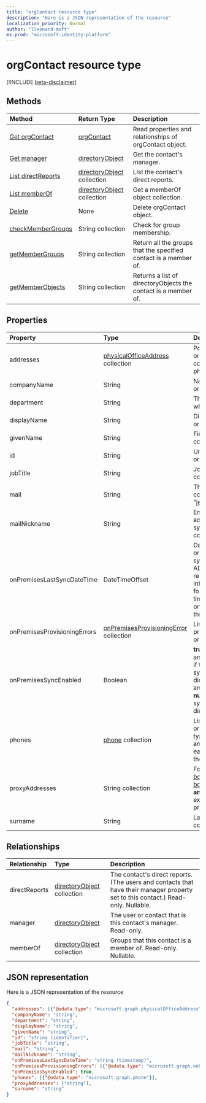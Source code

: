 ```yaml
---
title: "orgContact resource type"
description: "Here is a JSON representation of the resource"
localization_priority: Normal
author: "lleonard-msft"
ms.prod: "microsoft-identity-platform"
---
```


# orgContact resource type

[!INCLUDE [beta-disclaimer](../../includes/beta-disclaimer.md)]

## Methods

| Method		   | Return Type	|Description|
|:---------------|:--------|:----------|
|[Get orgContact](../api/orgcontact-get.md) | [orgContact](orgcontact.md) |Read properties and relationships of orgContact object.|
|[Get manager](../api/orgcontact-get-manager.md) |[directoryObject](directoryobject.md)| Get the contact's manager.|
|[List directReports](../api/orgcontact-list-directreports.md) |[directoryObject](directoryobject.md) collection| List the contact's direct reports.|
|[List memberOf](../api/orgcontact-list-memberof.md) |[directoryObject](directoryobject.md) collection| Get a memberOf object collection.|
|[Delete](../api/orgcontact-delete.md) | None |Delete orgContact object. |
|[checkMemberGroups](../api/orgcontact-checkmembergroups.md)|String collection| Check for group membership. |
|[getMemberGroups](../api/orgcontact-getmembergroups.md)|String collection| Return all the groups that the specified contact is a member of. |
|[getMemberObjects](../api/orgcontact-getmemberobjects.md)|String collection| Returns a list of directoryObjects the contact is a member of. |

## Properties

| Property	   | Type	|Description|
|:---------------|:--------|:----------|
| addresses                    | [physicalOfficeAddress](physicalofficeaddress.md) collection           | Postal addresses for this organizational contact. For now a contact can only have one physical address. |
| companyName                  | String                                                    | Name of the company that this organizational contact belong to.                                                                                                                                                                                                                                                                                                                 |
| department                   | String                                                     | The name for the department in which the contact works.                                                                                                                                                                                                                                                                                                                                |
| displayName                  | String                                                     | Display name for this organizational contact.                                                                                                                                                                                                                                                                                                                                   |
| givenName                    | String                                                     | First name for this organizational contact.                                                                                                                                                                                                                                                                                                                                     |
| id                           | String                                                     | Unique identifier for this organizational contact.                                                                                                                                                                                                                                                                                                                             |
| jobTitle                     | String                                                     | Job title for this organizational contact.                                                                                                                                                                                                                                                                                                                                      |
|mail|String| The SMTP address for the contact, for example, "jeff@contoso.onmicrosoft.com". |
| mailNickname                 | String                                                     | Email alias (portion of email address pre-pending the @ symbol) for this organizational contact.                                                                                                                                                                                                                                                                                |
| onPremisesLastSyncDateTime   | DateTimeOffset                                             | Date and time when this organizational contact was last synchronized from on-premises AD. The Timestamp type represents date and time information using ISO 8601 format and is always in UTC time. For example, midnight UTC on Jan 1, 2014 would look like this: '2014-01-01T00:00:00Z'.   |
| onPremisesProvisioningErrors |[onPremisesProvisioningError](onpremisesprovisioningerror.md) collection       | List of any synchronization provisioning errors for this organizational contact.                                                                                                                                                                                                                                                                                                |
|onPremisesSyncEnabled|Boolean|**true** if this object is synced from an on-premises directory; **false** if this object was originally synced from an on-premises directory but is no longer synced and now mastered in Exchange; **null** if this object has never been synced from an on-premises directory (default).|
| phones                       | [phone](phone.md) collection                            | List of phones for this organizational contact. Phone types can be mobile, business, and businessFax. Only one of each type can ever be present in the collection.                                                                                                                       |
| proxyAddresses               | String collection                                         | For example: "SMTP: bob@contoso.com", "smtp: bob@sales.contoso.com". The **any** operator is required for filter expressions on multi-valued properties. Supports \$filter.                                                                                                                                                                               |
| surname                      | String                                                     | Last name for this organizational contact.                          |

## Relationships

| Relationship | Type	|Description|
|:---------------|:--------|:----------|
|directReports|[directoryObject](directoryobject.md) collection| The contact's direct reports. (The users and contacts that have their manager property set to this contact.)  Read-only. Nullable.|
|manager|[directoryObject](directoryobject.md)| The user or contact that is this contact's manager. Read-only.|
|memberOf|[directoryObject](directoryobject.md) collection| Groups that this contact is a member of. Read-only. Nullable.|

## JSON representation

Here is a JSON representation of the resource

<!-- {
  "blockType": "resource",
  "optionalProperties": [
    "directReports",
    "manager",
    "memberOf"
  ],
  "keyProperty": "id",
  "baseType":"microsoft.graph.entity",  
  "@odata.type": "microsoft.graph.orgcontact"
}-->

```json
{
  "addresses": [{"@odata.type": "microsoft.graph.physicalOfficeAddress"}],
  "companyName": "string",
  "department": "string",
  "displayName": "string",
  "givenName": "string",
  "id": "string (identifier)",
  "jobTitle": "string",
  "mail": "string",
  "mailNickname": "string",
  "onPremisesLastSyncDateTime": "string (timestamp)",
  "onPremisesProvisioningErrors": [{"@odata.type": "microsoft.graph.onPremisesProvisioningError"}],
  "onPremisesSyncEnabled": true,
  "phones": [{"@odata.type": "microsoft.graph.phone"}],
  "proxyAddresses": ["string"],
  "surname": "string"
}
```

<!-- uuid: 8fcb5dbc-d5aa-4681-8e31-b001d5168d79
2015-10-25 14:57:30 UTC -->
<!--
{
  "type": "#page.annotation",
  "description": "orgContact resource",
  "keywords": "",
  "section": "documentation",
  "tocPath": "",
  "suppressions": []
}
-->
